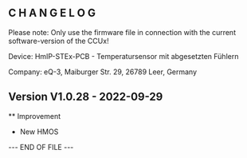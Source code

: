 C H A N G E L O G
-----------------

Please note: Only use the firmware file in connection with the current software-version of the CCUx!

Device:      HmIP-STEx-PCB - Temperatursensor mit abgesetzten Fühlern

Company:     eQ-3, Maiburger Str. 29, 26789 Leer, Germany



Version V1.0.28 - 2022-09-29
--------------------------------------------------------------

** Improvement
   * New HMOS



--- END OF FILE ---
